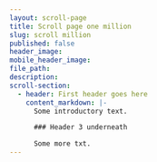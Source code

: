 ```yaml
---
layout: scroll-page
title: Scroll page one million
slug: scroll million
published: false
header_image:
mobile_header_image:
file_path:
description:
scroll-section:
  - header: First header goes here
    content_markdown: |-
      Some introductory text.

      ### Header 3 underneath

      Some more txt.
---
```


